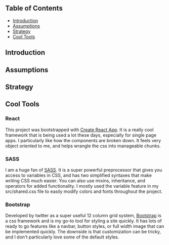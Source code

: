 
## Table of Contents
- [Introduction](#introduction)
- [Assumptions](#assumptions)
- [Strategy](#strategy)
- [Cool Tools](#cool-tools)

## Introduction



## Assumptions

## Strategy

## Cool Tools

### React

This project was bootstrapped with [Create React App](https://github.com/facebookincubator/create-react-app). It is a really cool framework that is being used a lot these days, especially for single page apps. I particularly like how the components are broken down. It feels very object oriented to me, and helps wrangle the css into manageable chunks.

### SASS

I am a huge fan of [SASS](http://sass-lang.com/). It is a super powerful preprocessor that gives you access to variables in CSS, and has two simplified syntaxes that make writing CSS much easier. You can also use mixins, inheritance, and operators for added functionality. I mostly used the variable feature in my src/shared.css file to easily modify colors and fonts throughout the project.

### Bootstrap

Developed by twitter as a super useful 12 column grid system, [Bootstrap](https://getbootstrap.com/) is a css framework and is my go-to tool for styling a site quickly. It has lots of ready to go features like a navbar, button styles, or full width image that can be implemented quickly. The downside is that customization can be tricky, and I don't particularly love some of the default styles.
